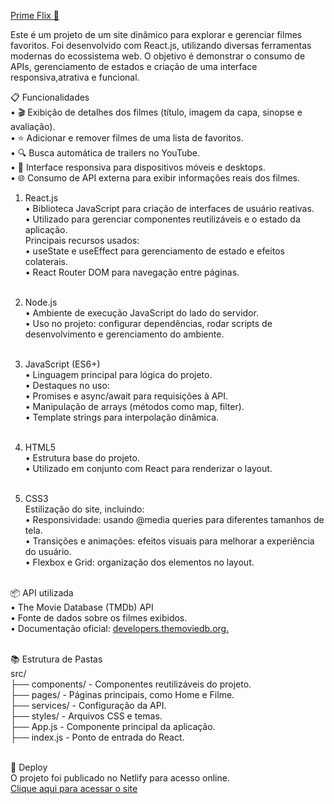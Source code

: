 <a href="https://primee-flix.netlify.app/" target="_blank">Prime Flix 🎥</a>

Este é um projeto de um site dinâmico para explorar e gerenciar filmes favoritos. Foi desenvolvido com React.js, utilizando diversas ferramentas modernas do ecossistema web. O objetivo é demonstrar o consumo de APIs, gerenciamento de estados e criação de uma interface responsiva,atrativa e funcional.

📋 Funcionalidades <br/>
	•	🎬 Exibição de detalhes dos filmes (título, imagem da capa, sinopse e avaliação).<br/>
	•	⭐ Adicionar e remover filmes de uma lista de favoritos.<br/>
	•	🔍 Busca automática de trailers no YouTube.<br/>
	•	📱 Interface responsiva para dispositivos móveis e desktops.<br/>
	•	🌐 Consumo de API externa para exibir informações reais dos filmes.<br/>

1. React.js<br/>
	•	Biblioteca JavaScript para criação de interfaces de usuário reativas.<br/>
	•	Utilizado para gerenciar componentes reutilizáveis e o estado da aplicação.<br/>
  Principais recursos usados:<br/>
	•	useState e useEffect para gerenciamento de estado e efeitos colaterais.<br/>
	•	React Router DOM para navegação entre páginas.<br/><br/>
2. Node.js<br/>
	•	Ambiente de execução JavaScript do lado do servidor.<br/>
	•	Uso no projeto: configurar dependências, rodar scripts de desenvolvimento e gerenciamento do ambiente.<br/><br/>

3. JavaScript (ES6+)<br/>
	•	Linguagem principal para lógica do projeto.<br/>
	•	Destaques no uso:<br/>
	•	Promises e async/await para requisições à API.<br/>
	•	Manipulação de arrays (métodos como map, filter).<br/>
	•	Template strings para interpolação dinâmica.<br/><br/>

4. HTML5<br/>
	•	Estrutura base do projeto.<br/>
	•	Utilizado em conjunto com React para renderizar o layout.<br/><br/>

5. CSS3<br/>
  Estilização do site, incluindo:<br/>
	•	Responsividade: usando @media queries para diferentes tamanhos de tela.<br/>
	•	Transições e animações: efeitos visuais para melhorar a experiência do usuário.<br/>
	•	Flexbox e Grid: organização dos elementos no layout.<br/><br/>


  📦 API utilizada<br/>
  	•	The Movie Database (TMDb) API<br/>
  	•	Fonte de dados sobre os filmes exibidos.<br/>
  	•	Documentação oficial: <a href="https://developers.themoviedb.org." target="_blank">developers.themoviedb.org.</a><br/><br/>


  📚 Estrutura de Pastas<br/>
    src/<br/>
    ├── components/       - Componentes reutilizáveis do projeto.<br/>
    ├── pages/            - Páginas principais, como Home e Filme.<br/>
    ├── services/         - Configuração da API.<br/>
    ├── styles/           - Arquivos CSS e temas.<br/>
    ├── App.js            - Componente principal da aplicação.<br/>
    ├── index.js          - Ponto de entrada do React.<br/><br/>


🔗 Deploy<br/>
O projeto foi publicado no Netlify para acesso online.<br/>
<a href="https://primee-flix.netlify.app/" target="_blank">Clique aqui para acessar o site</a><br/><br/>


 
